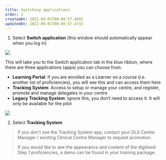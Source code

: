 ```yaml
---
title: Switching applications
order: 2
createdAt: 2022-09-01T08:09:57.469Z
updatedAt: 2022-09-01T08:09:57.473Z
---
```

1. Select **Switch application** (this window should automatically appear when you log in)​

![](/img/ad-1-11-Switching.jpg)

This will take you to the Switch application tab in the blue ribbon, where there are three applications (apps) you can choose from.​

* **Learning Portal**: If you are enrolled as a Learner on a course (i.e. another list of proficiencies), you will see this and can access them here​
* **Tracking System**: Access to setup or manage your centre, and register, promote and manage delegates in your centre​
* **Legacy Tracking System**: Ignore this, you don’t need to access it. It will only be available for the pilot​

![](/img/cm-01-switching.png)

2. Select **Tracking System​**

> If you don't see the Tracking System app, contact your DLS Centre Manager / existing Clinical Centre Manager to request promotion.
>
> If you would like to see the appearance and content of the digitised Step 1 proficiencies, a demo can be found in your training package​.